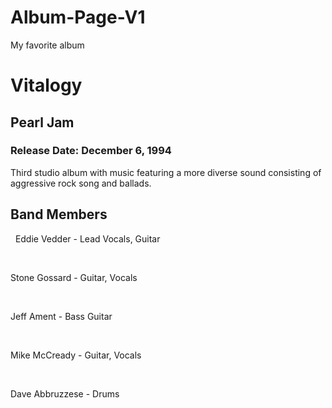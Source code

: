 # Album-Page-V1
My favorite album
<!DOCTYPE html
<html>
  <body>
  <h1>Vitalogy</h1>
  <h2>Pearl Jam</h2>
  <h3>Release Date: December 6, 1994</h3>
  <p> Third studio album with music featuring a more diverse sound consisting of aggressive rock song and ballads.</p>
  <h2>Band Members</h2>
  <p>
   Eddie Vedder - Lead Vocals, Guitar</p>
  <p> Stone Gossard - Guitar, Vocals</p>
  <p> Jeff Ament - Bass Guitar</p>
  <p> Mike McCready - Guitar, Vocals</p>
  <p> Dave Abbruzzese - Drums
   </p>
   </body>
</html>
